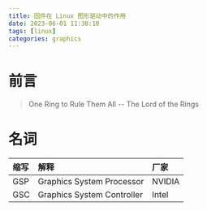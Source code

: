 ```yaml
---
title: 固件在 Linux 图形驱动中的作用
date: 2023-06-01 11:38:10
tags: [linux]
categories: graphics
---
```


# 前言

> One Ring to Rule Them All
>                       -- The Lord of the Rings

# 名词

| 缩写   | 解释                                                   | 厂家        |
|:-------|:-------------------------------------------------------|:------------|
| GSP    | Graphics System Processor                              | NVIDIA      |
| GSC    | Graphics System Controller                             | Intel       |
